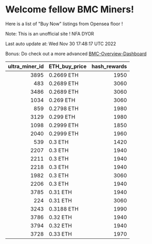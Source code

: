 # Welcome fellow BMC Miners!
Here is a list of "Buy Now" listings from Opensea floor !

Note: This is an unofficial site ! NFA DYOR

Last auto update at: Wed Nov 30 17:48:17 UTC 2022

Bonus: Do check out a more advanced [BMC-Overview-Dashboard](https://dune.com/defifunk/BMC-Overview-Dashboard)


|   ultra_miner_id | ETH_buy_price   |   hash_rewards |
|-----------------:|:----------------|---------------:|
|             3895 | 0.2669 ETH      |           1950 |
|              483 | 0.2689 ETH      |           3060 |
|             3486 | 0.2689 ETH      |           3060 |
|             1034 | 0.269 ETH       |           3060 |
|              859 | 0.2798 ETH      |           1980 |
|             3129 | 0.299 ETH       |           1980 |
|             1098 | 0.2999 ETH      |           1850 |
|             2040 | 0.2999 ETH      |           1960 |
|              539 | 0.3 ETH         |           1420 |
|             2207 | 0.3 ETH         |           1940 |
|             2211 | 0.3 ETH         |           1940 |
|             2218 | 0.3 ETH         |           1940 |
|             1982 | 0.3 ETH         |           3060 |
|             2206 | 0.3 ETH         |           1940 |
|             3785 | 0.31 ETH        |           1940 |
|              224 | 0.31 ETH        |           3060 |
|             3243 | 0.3188 ETH      |           1990 |
|             3786 | 0.32 ETH        |           1940 |
|             3794 | 0.32 ETH        |           1940 |
|             3728 | 0.33 ETH        |           1970 |